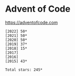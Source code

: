 # Advent of Code

<https://adventofcode.com>

    [2022] 50*
    [2021] 50*
    [2020] 50*
    [2019] 37*
    [2018] 15*
    [2017]    
    [2016]    
    [2015] 43*

    Total stars: 245*
